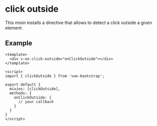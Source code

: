 # click outside

This mixin installs a directive that allows to detect a click outside a given element.

## Example

```vue
<template>
  <div v-on-click-outside="onClickOutside"></div>
</template>

<script>
import { clickOutside } from 'vue-bootstrap';

export default {
  mixins: [clickOutside],
  methods: {
    onClickOutside: {
      // your callback
    }
  }
}
</script>
```
